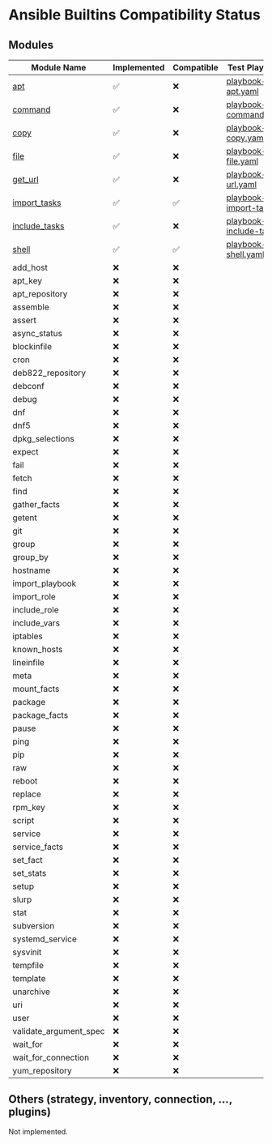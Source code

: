 # Ansible Builtins Compatibility Status

## Modules

| Module Name                                | Implemented        | Compatible         | Test Playbook |
|--------------------------------------------|--------------------|--------------------|---------------|
| [apt](builtins/apt.md)                     | :white_check_mark: | :x:                | [playbook-apt.yaml](../data/playbooks/playbook-apt.yaml) |
| [command](builtins/command.md)             | :white_check_mark: | :x:                | [playbook-command.yaml](../data/playbooks/playbook-command.yaml) |
| [copy](builtins/copy.md)                   | :white_check_mark: | :x:                | [playbook-copy.yaml](../data/playbooks/playbook-copy.yaml) |
| [file](builtins/file.md)                   | :white_check_mark: | :x:                | [playbook-file.yaml](../data/playbooks/playbook-file.yaml) |
| [get_url](builtins/get_url.md)             | :white_check_mark: | :x:                | [playbook-get-url.yaml](../data/playbooks/playbook-get-url) |
| [import_tasks](builtins/import_tasks.md)   | :white_check_mark: | :white_check_mark: | [playbook-import-tasks](../data/playbooks/playbook-import-tasks.yaml) |
| [include_tasks](builtins/include_tasks.md) | :white_check_mark: | :x:                | [playbook-include-tasks](../data/playbooks/playbook-include-tasks.yaml) |
| [shell](builtins/shell.md)                 | :white_check_mark: | :white_check_mark: | [playbook-shell.yaml](../data/playbooks/playbook-shell.yaml) |
| add_host               | :x: | :x: | |
| apt_key                | :x: | :x: | |
| apt_repository         | :x: | :x: | |
| assemble               | :x: | :x: | |
| assert                 | :x: | :x: | |
| async_status           | :x: | :x: | |
| blockinfile            | :x: | :x: | |
| cron                   | :x: | :x: | |
| deb822_repository      | :x: | :x: | |
| debconf                | :x: | :x: | |
| debug                  | :x: | :x: | |
| dnf                    | :x: | :x: | |
| dnf5                   | :x: | :x: | |
| dpkg_selections        | :x: | :x: | |
| expect                 | :x: | :x: | |
| fail                   | :x: | :x: | |
| fetch                  | :x: | :x: | |
| find                   | :x: | :x: | |
| gather_facts           | :x: | :x: | |
| getent                 | :x: | :x: | |
| git                    | :x: | :x: | |
| group                  | :x: | :x: | |
| group_by               | :x: | :x: | |
| hostname               | :x: | :x: | |
| import_playbook        | :x: | :x: | |
| import_role            | :x: | :x: | |
| include_role           | :x: | :x: | |
| include_vars           | :x: | :x: | |
| iptables               | :x: | :x: | |
| known_hosts            | :x: | :x: | |
| lineinfile             | :x: | :x: | |
| meta                   | :x: | :x: | |
| mount_facts            | :x: | :x: | |
| package                | :x: | :x: | |
| package_facts          | :x: | :x: | |
| pause                  | :x: | :x: | |
| ping                   | :x: | :x: | |
| pip                    | :x: | :x: | |
| raw                    | :x: | :x: | |
| reboot                 | :x: | :x: | |
| replace                | :x: | :x: | |
| rpm_key                | :x: | :x: | |
| script                 | :x: | :x: | |
| service                | :x: | :x: | |
| service_facts          | :x: | :x: | |
| set_fact               | :x: | :x: | |
| set_stats              | :x: | :x: | |
| setup                  | :x: | :x: | |
| slurp                  | :x: | :x: | |
| stat                   | :x: | :x: | |
| subversion             | :x: | :x: | |
| systemd_service        | :x: | :x: | |
| sysvinit               | :x: | :x: | |
| tempfile               | :x: | :x: | |
| template               | :x: | :x: | |
| unarchive              | :x: | :x: | |
| uri                    | :x: | :x: | |
| user                   | :x: | :x: | |
| validate_argument_spec | :x: | :x: | |
| wait_for               | :x: | :x: | |
| wait_for_connection    | :x: | :x: | |
| yum_repository         | :x: | :x: | |

## Others (strategy, inventory, connection, ..., plugins)

Not implemented.
